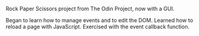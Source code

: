 Rock Paper Scissors project from The Odin Project, now with a GUI.

Began to learn how to manage events and to edit the DOM.
Learned how to reload a page with JavaScript.
Exercised with the event callback function.